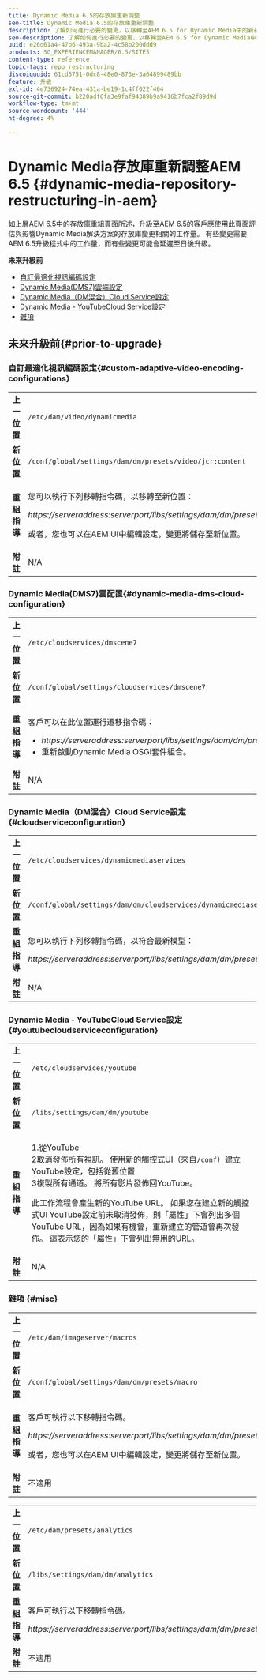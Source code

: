 ```yaml
---
title: Dynamic Media 6.5的存放庫重新調整
seo-title: Dynamic Media 6.5的存放庫重新調整
description: 了解如何進行必要的變更，以移轉至AEM 6.5 for Dynamic Media中的新存放庫結構。
seo-description: 了解如何進行必要的變更，以移轉至AEM 6.5 for Dynamic Media中的新存放庫結構。
uuid: e26d61a4-47b6-493a-9ba2-4c58b200ddd9
products: SG_EXPERIENCEMANAGER/6.5/SITES
content-type: reference
topic-tags: repo_restructuring
discoiquuid: 61cd5751-0dc8-48e0-873e-3a64899489bb
feature: 升級
exl-id: 4e736924-74ea-431a-be19-1c4ff022f464
source-git-commit: b220adf6fa3e9faf94389b9a9416b7fca2f89d9d
workflow-type: tm+mt
source-wordcount: '444'
ht-degree: 4%

---
```


# Dynamic Media存放庫重新調整AEM 6.5 {#dynamic-media-repository-restructuring-in-aem}

如上層[AEM 6.5](/help/sites-deploying/repository-restructuring.md)中的存放庫重組頁面所述，升級至AEM 6.5的客戶應使用此頁面評估與影響Dynamic Media解決方案的存放庫變更相關的工作量。 有些變更需要AEM 6.5升級程式中的工作量，而有些變更可能會延遲至日後升級。

**未來升級前**

* [自訂最適化視訊編碼設定](/help/sites-deploying/dynamicmedia-repository-restructuring-in-aem-6-5.md#custom-adaptive-video-encoding-configurations)
* [Dynamic Media(DMS7)雲端設定](/help/sites-deploying/dynamicmedia-repository-restructuring-in-aem-6-5.md#dynamic-media-dms-cloud-configuration)
* [Dynamic Media（DM混合）Cloud Service設定](/help/sites-deploying/dynamicmedia-repository-restructuring-in-aem-6-5.md#cloudserviceconfiguration)
* [Dynamic Media - YouTubeCloud Service設定](/help/sites-deploying/dynamicmedia-repository-restructuring-in-aem-6-5.md#youtubecloudserviceconfiguration)
* [雜項](/help/sites-deploying/dynamicmedia-repository-restructuring-in-aem-6-5.md#misc)

## 未來升級前{#prior-to-upgrade}

### 自訂最適化視訊編碼設定{#custom-adaptive-video-encoding-configurations}

<table>
 <tbody>
  <tr>
   <td><strong>上一位置</strong></td>
   <td><code>/etc/dam/video/dynamicmedia</code></td>
  </tr>
  <tr>
   <td><strong>新位置</strong></td>
   <td><code>/conf/global/settings/dam/dm/presets/video/jcr:content</code></td>
  </tr>
  <tr>
   <td><strong>重組指導</strong></td>
   <td><p>您可以執行下列移轉指令碼，以移轉至新位置：</p> <p><em>https://serveraddress:serverport/libs/settings/dam/dm/presets.migratedmcontent.json</em></p> <p>或者，您也可以在AEM UI中編輯設定，變更將儲存至新位置。</p> </td>
  </tr>
  <tr>
   <td><strong>附註</strong></td>
   <td>N/A<br /> </td>
  </tr>
 </tbody>
</table>

### Dynamic Media(DMS7)雲配置{#dynamic-media-dms-cloud-configuration}

<table>
 <tbody>
  <tr>
   <td><strong>上一位置</strong></td>
   <td><code>/etc/cloudservices/dmscene7</code></td>
  </tr>
  <tr>
   <td><strong>新位置</strong></td>
   <td><code>/conf/global/settings/cloudservices/dmscene7</code></td>
  </tr>
  <tr>
   <td><strong>重組指導</strong></td>
   <td><p>客戶可以在此位置運行遷移指令碼：<br /> </p>
    <ul>
     <li><em>https://serveraddress:serverport/libs/settings/dam/dm/presets.migratedmcontent.json</em></li>
     <li>重新啟動Dynamic Media OSGi套件組合。</li>
    </ul> </td>
  </tr>
  <tr>
   <td><strong>附註</strong></td>
   <td>N/A</td>
  </tr>
 </tbody>
</table>

### Dynamic Media（DM混合）Cloud Service設定 {#cloudserviceconfiguration}

<table>
 <tbody>
  <tr>
   <td><strong>上一位置</strong></td>
   <td><code>/etc/cloudservices/dynamicmediaservices</code></td>
  </tr>
  <tr>
   <td><strong>新位置</strong></td>
   <td><code>/conf/global/settings/dam/dm/cloudservices/dynamicmediaservices</code></td>
  </tr>
  <tr>
   <td><strong>重組指導</strong></td>
   <td><p>您可以執行下列移轉指令碼，以符合最新模型：</p> <p><em>https://serveraddress:serverport/libs/settings/dam/dm/presets.migratedmcontent.jso</em></p> </td>
  </tr>
  <tr>
   <td><strong>附註</strong></td>
   <td>N/A<br /> </td>
  </tr>
 </tbody>
</table>

### Dynamic Media - YouTubeCloud Service設定  {#youtubecloudserviceconfiguration}

<table>
 <tbody>
  <tr>
   <td><strong>上一位置</strong></td>
   <td><code>/etc/cloudservices/youtube</code></td>
  </tr>
  <tr>
   <td><strong>新位置</strong></td>
   <td><code>/libs/settings/dam/dm/youtube</code></td>
  </tr>
  <tr>
   <td><strong>重組指導</strong></td>
   <td><p>1.從YouTube<br /> 2取消發佈所有視訊。 使用新的觸控式UI（來自<code>/conf</code>）建立YouTube設定，包括從舊位置<br /> 3複製所有通道。 將所有影片發佈回YouTube。</p> <p>此工作流程會產生新的YouTube URL。 如果您在建立新的觸控式UI YouTube設定前未取消發佈，則「屬性」下會列出多個YouTube URL，因為如果有機會，重新建立的管道會再次發佈。 這表示您的「屬性」下會列出無用的URL。</p> </td>
  </tr>
  <tr>
   <td><strong>附註</strong></td>
   <td>N/A<br /> </td>
  </tr>
 </tbody>
</table>

### 雜項 {#misc}

<table>
 <tbody>
  <tr>
   <td><strong>上一位置</strong></td>
   <td><code>/etc/dam/imageserver/macros</code></td>
  </tr>
  <tr>
   <td><strong>新位置</strong></td>
   <td><code>/conf/global/settings/dam/dm/presets/macro</code></td>
  </tr>
  <tr>
   <td><strong>重組指導</strong></td>
   <td><p>客戶可執行以下移轉指令碼。</p> <p><em>https://serveraddress:serverport/libs/settings/dam/dm/presets.migratedmcontent.json</em></p> <p>或者，您也可以在AEM UI中編輯設定，變更將儲存至新位置。</p> </td>
  </tr>
  <tr>
   <td><strong>附註</strong></td>
   <td>不適用</td>
  </tr>
 </tbody>
</table>

<table>
 <tbody>
  <tr>
   <td><strong>上一位置</strong></td>
   <td><code>/etc/dam/presets/analytics</code></td>
  </tr>
  <tr>
   <td><strong>新位置</strong></td>
   <td><code>/libs/settings/dam/dm/analytics</code></td>
  </tr>
  <tr>
   <td><strong>重組指導</strong></td>
   <td><p>客戶可執行以下移轉指令碼。</p> <p><em>https://serveraddress:serverport/libs/settings/dam/dm/presets.migratedmcontent.json</em></p> </td>
  </tr>
  <tr>
   <td><strong>附註</strong></td>
   <td>不適用</td>
  </tr>
 </tbody>
</table>
